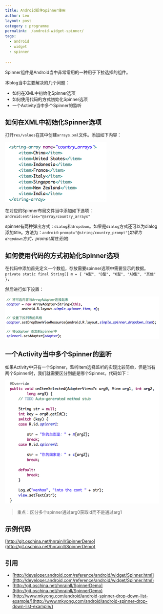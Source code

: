 ```yaml
---
title: Android组件Spinner使用
author: Leo
layout: post
category : programme
permalink:  /android-widget-spinner/
tags: 
  - android
  - widget
  - spinner

---
```


Spinner组件是Android当中非常常用的一种用于下拉选择的组件。

本blog当中主要解决的几个问题：

- 如何在XML中初始化Spinner选项
- 如何使用代码的方式初始化Spinner选项
- 一个Activity当中多个Spinner的监听

## 如何在XML中初始化Spinner选项

打开`res/values`在其中创建`arrays.xml`文件。添加如下内容：

![spinner1.png](../img/in-post/post-android-widget-spinner/android-widget-spinner1.png)

在对应的Spinner布局文件当中添加如下选项：`android:entries="@array/country_arrays"`

spinner有两种弹出方式：`dialog`和`dropdown`。如果是`dialog`方式还可以为dialog添加title。方法为：`android:prompt="@string/country_prompt"`(*如果为`dropdown`方式，prompt属性无效*)


## 如何使用代码的方式初始化Spinner选项
在代码中添加首先定义一个数组，存放需要spinner选项中需要显示的数据。`private static final String[] m = { "A型", "B型", "O型", "AB型", "其他" };` 

然后进行如下设置：

![spinner2.png](../img/in-post/post-android-widget-spinner/android-widget-spinner2.png)


## 一个Activity当中多个Spinner的监听

如果Activity中只有一个Spinner，监听item选择监听的实现比较简单，但是当有两个Spinner时，我们就需要区分到底是哪个Spinner。代码如下：

![spinner3.png](../img/in-post/post-android-widget-spinner/android-widget-spinner3.png)

> 重点：区分多个spinner通过arg0获取id而不是通过arg1

## 示例代码
[http://git.oschina.net/hnrainll/SpinnerDemo](http://git.oschina.net/hnrainll/SpinnerDemo)


## 引用

- [http://developer.android.com/reference/android/widget/Spinner.html](http://developer.android.com/reference/android/widget/Spinner.html)
- [http://git.oschina.net/hnrainll/SpinnerDemo](http://git.oschina.net/hnrainll/SpinnerDemo)
- [http://www.mkyong.com/android/android-spinner-drop-down-list-example/](http://www.mkyong.com/android/android-spinner-drop-down-list-example/)
